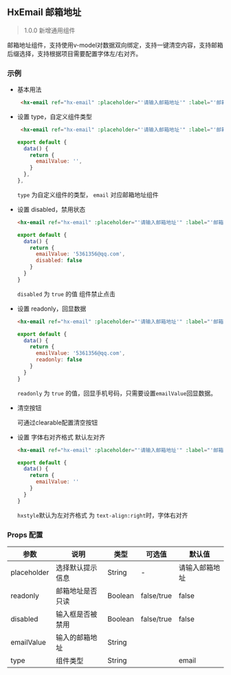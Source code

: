 ## HxEmail 邮箱地址

> 1.0.0 新增通用组件

邮箱地址组件，支持使用v-model对数据双向绑定，支持一键清空内容，支持邮箱后缀选择，支持根据项目需要配置字体左/右对齐。

### 示例

- 基本用法

  ```html
   <hx-email ref="hx-email" :placeholder="'请输入邮箱地址'" :label="'邮箱地址'" :type="'email'" v-model="emailValue"></hx-email>
  ```


- 设置 type，自定义组件类型

  ```html
   <hx-email ref="hx-email" :placeholder="'请输入邮箱地址'" :label="'邮箱地址'" :type="'email'" v-model="emailValue"></hx-email>
  ```
  ```js
  export default {
    data() {
      return {
        emailValue: '',
      }
    },
  },
  ```

  `type` 为自定义组件的类型， `email` 对应邮箱地址组件

- 设置 disabled，禁用状态

  ```html
  <hx-email ref="hx-email" :placeholder="'请输入邮箱地址'" :label="'邮箱地址'" :type="'email'" :disabled="true" v-model="emailValue"></hx-email>
  ```
  ```js
  export default {
    data() {
      return {
        emailValue: '5361356@qq.com',
        disabled: false
      }
    }
  }
  ```

  `disabled` 为 `true` 的值 组件禁止点击

- 设置 readonly，回显数据

  ```html
  <hx-email ref="hx-email" :placeholder="'请输入邮箱地址'" :label="'邮箱地址'" :type="'email'" :readonly="true" v-model="emailValue"></hx-email>
  ```
  ```js
  export default {
    data() {
      return {
        emailValue: '5361356@qq.com',
        readonly: false
      }
    }
  }
  ```

  `readonly` 为 `true` 的值，回显手机号码，只需要设置`emailValue`回显数据。

- 清空按钮

  可通过clearable配置清空按钮

- 设置 字体右对齐格式 默认左对齐

  ```html
  <hx-email ref="hx-email" :placeholder="'请输入邮箱地址'" :label="'邮箱地址'" :type="'email'" :hxstyle="'text-align:right'" v-model="emailValue"></hx-email>
  ```
  ```js
  export default {
    data() {
      return {
        emailValue: ''  
      }
    }
  }
  ```
    `hxstyle`默认为左对齐格式 为 `text-align:right`时，字体右对齐  
### Props 配置

| 参数 | 说明 | 类型 | 可选值 | 默认值 |
| - | - | - | - | - |
| placeholder | 选择默认提示信息 | String | - | 请输入邮箱地址 |
| readonly | 邮箱地址是否只读 | Boolean | false/true | false |
| disabled | 输入框是否被禁用 | Boolean | false/true | false |
| emailValue | 输入的邮箱地址 | String |  |  |
| type | 组件类型 | String |  | email |
